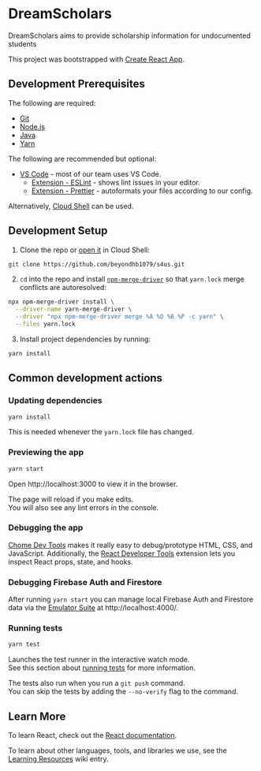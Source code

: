 # DreamScholars

DreamScholars aims to provide scholarship information for undocumented students

This project was bootstrapped with [Create React App](https://github.com/facebook/create-react-app).

## Development Prerequisites

The following are required:

- [Git](https://git-scm.com/)
- [Node.js](https://nodejs.org/)
- [Java](https://www.oracle.com/java/technologies/downloads/)
- [Yarn](https://classic.yarnpkg.com/en/)

The following are recommended but optional:

- [VS Code](https://code.visualstudio.com/) - most of our team uses VS Code.
  - [Extension - ESLint](https://marketplace.visualstudio.com/items?itemName=dbaeumer.vscode-eslint) - shows lint issues in your editor.
  - [Extension - Prettier](https://marketplace.visualstudio.com/items?itemName=esbenp.prettier-vscode) - autoformats your files according to our config.

Alternatively, [Cloud Shell](https://cloud.google.com/shell) can be used.

## Development Setup

1. Clone the repo or [open it](<(https://ssh.cloud.google.com/cloudshell/editor?cloudshell_git_repo=https://github.com/beyondhb1079/s4us.git)>) in Cloud Shell:

```sh
git clone https://github.com/beyondhb1079/s4us.git
```

2. `cd` into the repo and install [`npm-merge-driver`](https://www.npmjs.com/package/npm-merge-driver) so that `yarn.lock` merge conflicts are autoresolved:

```sh
npx npm-merge-driver install \
  --driver-name yarn-merge-driver \
  --driver "npx npm-merge-driver merge %A %O %B %P -c yarn" \
  --files yarn.lock
```

3. Install project dependencies by running:

```sh
yarn install
```

## Common development actions

### Updating dependencies

```sh
yarn install
```

This is needed whenever the `yarn.lock` file has changed.

### Previewing the app

```sh
yarn start
```

Open http://localhost:3000 to view it in the browser.

The page will reload if you make edits.<br />
You will also see any lint errors in the console.

### Debugging the app

[Chome Dev Tools](https://developers.google.com/web/tools/chrome-devtools) makes it really easy to debug/prototype HTML, CSS, and JavaScript. Additionally, the [React Developer Tools](https://chrome.google.com/webstore/detail/react-developer-tools/fmkadmapgofadopljbjfkapdkoienihi?hl=en) extension lets you inspect React props, state, and hooks.

### Debugging Firebase Auth and Firestore

After running `yarn start` you can manage local Firebase Auth and Firestore data via the [Emulator Suite](https://firebase.google.com/docs/emulator-suite) at http://localhost:4000/.

### Running tests

```sh
yarn test
```

Launches the test runner in the interactive watch mode.<br />
See this section about [running tests](https://facebook.github.io/create-react-app/docs/running-tests) for more information.

The tests also run when you run a `git push` command.<br />
You can skip the tests by adding the `--no-verify` flag to the command.

## Learn More

To learn React, check out the [React documentation](https://reactjs.org/).

To learn about other languages, tools, and libraries we use, see the [Learning Resources](https://github.com/beyondhb1079/s4us/wiki/Learning-Resources) wiki entry.
